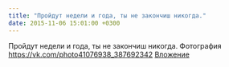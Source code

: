 ```yaml
---
title: "Пройдут недели и года, ты не закончиш никогда."
date: 2015-11-06 15:01:00 +0300
---
```


Пройдут недели и года, ты не закончиш никогда.
Фотография
<a class="vk-attach" href="https://vk.com/photo41076938_387692342">https://vk.com/photo41076938_387692342</a>
<a class="vk-attach" href="https://vk.com/photo41076938_387692342">Вложение</a>
